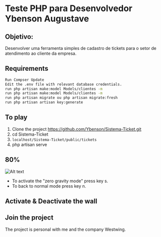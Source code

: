 Teste PHP para Desenvolvedor Ybenson Augustave 
=====================

Objetivo:
------------
Desenvolver uma ferramenta simples de cadastro de tickets para o setor de atendimento ao cliente da empresa.

Requirements
------------
```bash
Run Compser Update
Edit the .env file with relevant database credentials.
run php artisan make:model Models/clientes -m
run php artisan make:model Models/clientes -m
run php artisan migrate ou php artisan migrate:fresh
run php artisan artisan key:generate
```

To play
-------
1. Clone the project https://github.com/Ybenson/Sistema-Ticket.git
2. cd Sistema-Ticket
3. `localhost/Sistema-Ticket/public/tickets`
4. php artisan serve

80%
------------
![Alt text](/resources/images/gravity-zero.png?raw=true "angry-birds")
* To activate the "zero gravity mode" press key s.
* To back to normal mode press key n.

Activate &  Deactivate the wall
-------------------------------

Join the project
----------------
The project is personal with me and the company Westwing.
